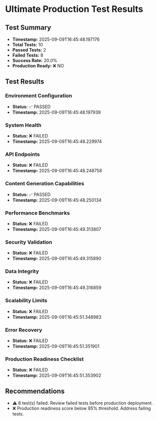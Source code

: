 # Ultimate Production Test Results

## Test Summary
- **Timestamp:** 2025-09-09T16:45:48.197176
- **Total Tests:** 10
- **Passed Tests:** 2
- **Failed Tests:** 8
- **Success Rate:** 20.0%
- **Production Ready:** ❌ NO

## Test Results

### Environment Configuration
- **Status:** ✅ PASSED
- **Timestamp:** 2025-09-09T16:45:48.197939

### System Health
- **Status:** ❌ FAILED
- **Timestamp:** 2025-09-09T16:45:48.229974

### API Endpoints
- **Status:** ❌ FAILED
- **Timestamp:** 2025-09-09T16:45:48.248758

### Content Generation Capabilities
- **Status:** ✅ PASSED
- **Timestamp:** 2025-09-09T16:45:48.250134

### Performance Benchmarks
- **Status:** ❌ FAILED
- **Timestamp:** 2025-09-09T16:45:49.313807

### Security Validation
- **Status:** ❌ FAILED
- **Timestamp:** 2025-09-09T16:45:49.315890

### Data Integrity
- **Status:** ❌ FAILED
- **Timestamp:** 2025-09-09T16:45:49.316859

### Scalability Limits
- **Status:** ❌ FAILED
- **Timestamp:** 2025-09-09T16:45:51.348983

### Error Recovery
- **Status:** ❌ FAILED
- **Timestamp:** 2025-09-09T16:45:51.351901

### Production Readiness Checklist
- **Status:** ❌ FAILED
- **Timestamp:** 2025-09-09T16:45:51.353902

## Recommendations

- ⚠️ 8 test(s) failed. Review failed tests before production deployment.
- ❌ Production readiness score below 95% threshold. Address failing tests.
